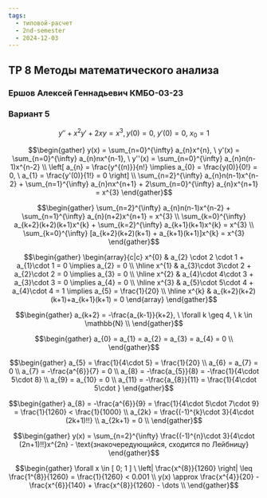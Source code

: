 ```yaml
---
tags:
  - типовой-расчет
  - 2nd-semester
  - 2024-12-03
---
```

## ТР 8 Методы математического анализа

### Ершов Алексей Геннадьевич КМБО-03-23

### Вариант 5

$$y''+x^{2}y'+2xy=x^{3}, y(0) = 0, \ y'(0) = 0, \ x_{0} = 1$$

$$\begin{gather}
y(x) = \sum_{n=0}^{\infty} a_{n}x^{n}, \ y'(x) = \sum_{n=0}^{\infty} a_{n}nx^{n-1}, \ y''(x) = \sum_{n=0}^{\infty} a_{n}n(n-1)x^{n-2} \\
\left[ a_{n} = \frac{y^{(n)}}{n!} \implies a_{0} = \frac{y(0)}{0!} = 0, \ a_{1} = \frac{y'(0)}{1!} = 0 \right] \\
\sum_{n=2}^{\infty} a_{n}n(n-1)x^{n-2} + \sum_{n=1}^{\infty} a_{n}nx^{n+1} + 2\sum_{n=0}^{\infty} a_{n}x^{n+1} = x^{3}
\end{gather}$$

$$\begin{gather}
\sum_{n=2}^{\infty} a_{n}n(n-1)x^{n-2} + \sum_{n=1}^{\infty} a_{n}(n+2)x^{n+1} = x^{3} \\
\sum_{k=0}^{\infty} a_{k+2}(k+2)(k+1)x^{k} + \sum_{k=2}^{\infty} a_{k+1}(k+1)x^{k} = x^{3} \\
\sum_{k=0}^{\infty} [a_{k+2}(k+2)(k+1) + a_{k+1}(k+1)]x^{k} = x^{3}
\end{gather}$$

$$\begin{gather}
\begin{array}{c|c}
x^{0} & a_{2} \cdot 2 \cdot 1 + a_{1}\cdot 1 = 0 \implies a_{2} = 0 \\
\hline x^{1} & a_{3}\cdot 3\cdot 2 + a_{2}\cdot 2 = 0 \implies a_{3} = 0 \\
\hline x^{2} & a_{4}\cdot 4\cdot 3 + a_{3}\cdot 3 = 0 \implies a_{4} = 0 \\
\hline x^{3} & a_{5}\cdot 5\cdot 4 + a_{4}\cdot 4 = 1 \implies a_{5} = \frac{1}{20} \\
\hline x^{k} & a_{k+2}(k+2)(k+1)+a_{k+1}(k+1) = 0
\end{array}
\end{gather}$$

$$\begin{gather}
a_{k+2} = -\frac{a_{k-1}}{k+2}, \ \forall k \geq 4, \ k \in \mathbb{N} \\
\end{gather}$$

$$\begin{gather}
a_{0} = a_{1} = a_{2} = a_{3} = a_{4} = 0 \\
\end{gather}$$

$$\begin{gather}
a_{5} = \frac{1}{4\cdot 5} = \frac{1}{20} \\
a_{6} = a_{7} = 0 \\
a_{7} = -\frac{a^{6}}{7} = 0 \\
a_{8} = -\frac{a_{5}}{8} = -\frac{1}{4\cdot 5\cdot 8} \\
a_{9} = a_{10} = 0 \\
a_{11} = -\frac{a_{8}}{11} = \frac{1}{4\cdot 5\cdot }
\end{gather}$$

$$\begin{gather}
a_{8} = -\frac{a^{6}}{9} = \frac{1}{4\cdot 5\cdot 7\cdot 9} = \frac{1}{1260} < \frac{1}{1000} \\
a_{2k} = \frac{(-1)^{k}\cdot 3}{4\cdot (2k+1)!!} \\
a_{2k+1} = 0 \\
\end{gather}$$

$$\begin{gather}
y(x) = \sum_{n=2}^{\infty} \frac{(-1)^{n}\cdot 3}{4\cdot (2n+1)!!}x^{2n} - \text{знакочередующийся, сходится по Лейбницу}
\end{gather}$$

$$\begin{gather}
\forall x \in [ 0; 1 ] \ \left| \frac{x^{8}}{1260} \right| \leq \frac{1^{8}}{1260} = \frac{1}{1260} < 0.001 \\
y(x) \approx \frac{x^{4}}{20} - \frac{x^{6}}{140} + \frac{x^{8}}{1260} - \dots \\
\end{gather}$$
